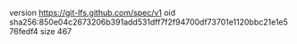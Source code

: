 version https://git-lfs.github.com/spec/v1
oid sha256:850e04c2673206b391add531dff7f2f94700df73701e1120bbc21e1e576fedf4
size 467
